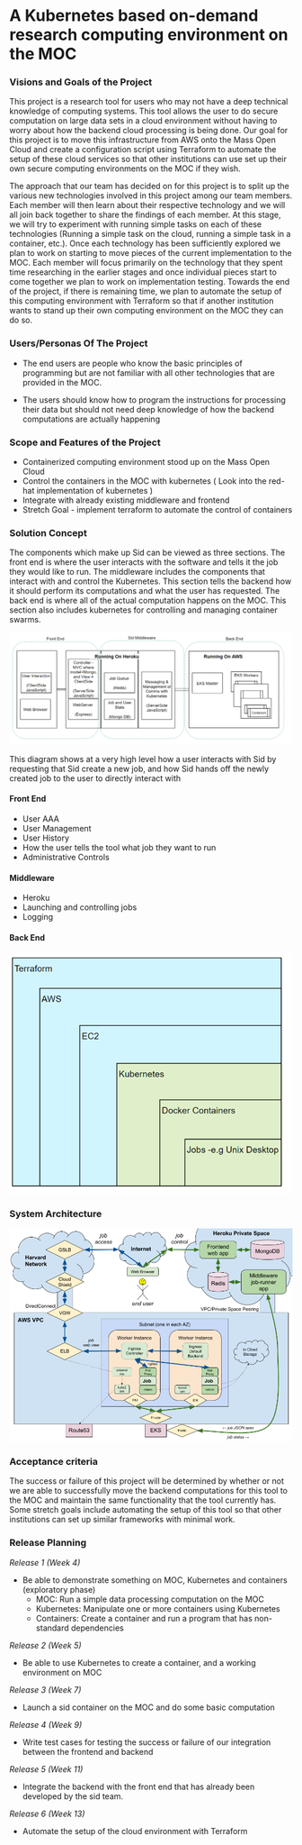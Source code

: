 # A Kubernetes based on-demand research computing environment on the MOC

### Visions and Goals of the Project
  This project is a research tool for users who may not have a deep technical knowledge of computing systems. This tool allows the user to do secure computation on large data sets in a cloud environment without having to worry about how the backend cloud processing is being done. Our goal for this project is to move this infrastructure from AWS onto the Mass Open Cloud and create a configuration script using Terraform to automate the setup of these cloud services so that other institutions can use set up their own secure computing environments on the MOC if they wish.
  
  The approach that our team has decided on for this project is to split up the various new technologies involved in this project among our team members. Each member will then learn about their respective technology and we will all join back together to share the findings of each member. At this stage, we will try to experiment with running simple tasks on each of these technologies (Running a simple task on the cloud, running a simple task in a container, etc.). Once each technology has been sufficiently explored we plan to work on starting to move pieces of the current implementation to the MOC. Each member will focus primarily on the technology that they spent time researching in the earlier stages and once individual pieces start to come together we plan to work on implementation testing. Towards the end of the project, if there is remaining time, we plan to automate the setup of this computing environment with Terraform so that if another institution wants to stand up their own computing environment on the MOC they can do so.

### Users/Personas Of The Project
- The end users are people who know the basic principles of programming but are not familiar with all other technologies that are provided in the MOC.

- The users should know how to program the instructions for processing their data but should not need deep knowledge of how the backend computations are actually happening

### Scope and Features of the Project
- Containerized computing environment stood up on the Mass Open Cloud
- Control the containers in the MOC with kubernetes ( Look into the red-hat implementation of kubernetes )
- Integrate with already existing middleware and frontend
- Stretch Goal - implement terraform to automate the control of containers

### Solution Concept
The components which make up Sid can be viewed as three sections.  The front end is where the user interacts with the software and tells it the job they would like to run.  The middleware includes the components that interact with and control the Kubernetes. This section tells the backend how it should perform its computations and what the user has requested. The back end is where all of the actual computation happens on the MOC. This section also includes kubernetes for controlling and managing container swarms.

![Alt text](https://github.com/BU-NU-CLOUD-F19/A_Kubernetes_based_on-demand_research_computing_environment_on_the_MOC/blob/master/images/front_middle_back.png)

This diagram shows at a very high level how a user interacts with Sid by requesting that Sid create a new job, and how Sid hands off the newly created job to the user to directly interact with

#### Front End 
- User AAA
- User Management
- User History
- How the user tells the tool what job they want to run
- Administrative Controls

#### Middleware 
- Heroku
- Launching and controlling jobs
- Logging

#### Back End 
![Alt text](https://github.com/BU-NU-CLOUD-F19/A_Kubernetes_based_on-demand_research_computing_environment_on_the_MOC/blob/master/images/layers.png)

### System Architecture
![Alt text](https://github.com/BU-NU-CLOUD-F19/A_Kubernetes_based_on-demand_research_computing_environment_on_the_MOC/blob/master/images/diagram.png)

### Acceptance criteria
The success or failure of this project will be determined by whether or not we are able to successfully move the backend computations for this tool to the MOC and maintain the same functionality that the tool currently has. Some stretch goals include automating the setup of this tool so that other institutions can set up similar frameworks with minimal work.

### Release Planning
*Release 1 (Week 4)*
- Be able to demonstrate something on MOC, Kubernetes and containers (exploratory phase)
  - MOC: Run a simple data processing computation on the MOC
  - Kubernetes: Manipulate one or more containers using Kubernetes
  - Containers: Create a container and run a program that has non-standard dependencies
 
*Release 2 (Week 5)*
- Be able to use Kubernetes to create a container, and a working environment on MOC 
    
*Release 3 (Week 7)*
- Launch a sid container on the MOC and do some basic computation
    
*Release 4 (Week 9)*
- Write test cases for testing the success or failure of our integration between the frontend and backend
    
*Release 5 (Week 11)*
- Integrate the backend with the front end that has already been developed by the sid team.
    
*Release 6 (Week 13)*
- Automate the setup of the cloud environment with Terraform


